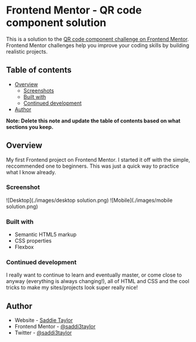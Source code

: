 # Frontend Mentor - QR code component solution

This is a solution to the [QR code component challenge on Frontend Mentor](https://www.frontendmentor.io/challenges/qr-code-component-iux_sIO_H). Frontend Mentor challenges help you improve your coding skills by building realistic projects. 

## Table of contents

- [Overview](#overview)
  - [Screenshots](#screenshots)
  - [Built with](#built-with)
  - [Continued development](#continued-development)
- [Author](#author)

**Note: Delete this note and update the table of contents based on what sections you keep.**

## Overview
My first Frontend project on Frontend Mentor. I started it off with the simple, reccommended one to beginners. This was just a quick way to practice what I know already.

### Screenshot
![Desktop](./images/desktop solution.png)
![Mobile](./images/mobile solution.png)

### Built with

- Semantic HTML5 markup
- CSS properties
- Flexbox

### Continued development

I really want to continue to learn and eventually master, or come close to anyway (everything is always changing!), all of HTML and CSS and the cool tricks to make my sites/projects look super really nice!

## Author

- Website - [Saddie Taylor](https://saddi3taylor.github.io/personal-site-2023/)
- Frontend Mentor - [@saddi3taylor](https://www.frontendmentor.io/profile/saddi3taylor)
- Twitter - [@saddi3taylor](https://www.twitter.com/saddi3taylor)